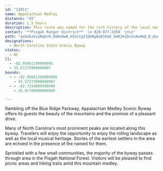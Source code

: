```yaml
---
id: "12811"
name: Appalachian Medley
distance: "45"
duration: 1.5 hours
description: This route was named for the rich history of the local music and the rise and fall of these beautiful hills.
contact: "**Pisgah Ranger District**  \n 828-877-3350  \n\n"
path: "qxbxEzmiyNqUcN_DmDeAwB_H}UiCgI{@mBgBaD}EmE_OeK}H{DcGsAuHm@_B_@sAq@cBuAgEkGwFsDeAaA_@e@yAqC_BoBsAw@{Dy@uAm@sBeBsD}D}DiBcBUuAIiAPgA^eAv@mEhFwBfBuAx@cD~@mA~@eC~Ey@r@mB`@cPU}CSkCe@mB}@qLaHkJoHsAe@eAMy@@gC\\iFhC{ChAcKl@qCl@iBx@eCxBgPzQiHrHmGvDaFjAoCV}B@qBGgYeCyFYis@yFoEMcCR{I~DmFlCmBr@iVfBeFB{Q_Fy@KaKMkF_@yF{@eLqCmD_@cEPkN~CwIRgSL{@FwBb@gDnBqA^kCb@UQKY_@_Bm@_F?oBReGo@eZgAuHKsC?kA^mFEsGXmIDmEZuHv@yc@ImB_@gBm@eBiBmDSgAAmATiFl@uA`Aq@fBEbBNh@Kd@YXc@X_A@g@i@{CqAsFeDiLWq@g@m@a@]yAm@cBSiAJiAf@eIdH_BhBYr@Ib@BdBZlBAlBI^Ud@i@l@sA`@y@Bo@Yc@e@cBsC_@eAYkAC_DEo@Uy@cHaJSQoAKi@SqCsCuAoB_B}AmByAwAYaBp@OIMyAKSs@EoCy@MOC]v@mADs@Os@}AsDQkANs@Na@TKhCWX_@hAiEL}DTmCEe@GSk@g@cASSQO_ABg@Ze@`BeANS@Sy@kDLu@t@Wr@?nDd@LEDe@N[h@_@n@SfBQZMLo@I_@cBiBiByAmH}CwAyBu@}D}ByEeAYm@F}AdAuAf@sCJeAA}@k@sFgF}@?i@Si@kAs@yDw@yCgAoCkIeGU[OcCyDmDw@aByAy@_Ge@c@SmBmByA_CiDgBUYG_@BSlAiBNg@i@{@c@c@iDSiC@gAj@yD~EoAjAmBXmA`Ao@RiAP_CDiACmD_AyByAmF{FsC{AcC}AmABgC`AiFj@{NfCyADwD^mCEwD{@{AScDO}CJ}DEoBg@wBsAaMeL]{@Ky@oAuKy@mB}@_AmEmDyQaMoB_BcAmA_BmCw@}BeAwF_BcDyAyAiAUmCRgTlEyHfCqIdBi@ZwCjD_EhIuFvCmD`Ca@jCSD_DcBgAcByAqA{GwDk@}@YqAk@s@y@e@{B_@o@JuD`BgAMoA_AmBSeB_@}AR}ExEo@dBy@`DmAlG{@tCSlC?pDUlBOX]LiGl@iAH}Fe@}v@{JaHgAyCWeKyAkJgAuKeB}MgBmAE{OqCyC_AYAYJsAz@m@[Q?qBlB{@`@yBd@eFD_ES}AYmGeDiBg@iBYmAk@_DmCsA}@oAIyALy@E_@mAWsC|BsFfGaHHs@Ee@uOeWuMcUmBwFiCaEo@gE{IuK_A?cAz@gB~B{A~@uEl@WMwAGsE_AiBQsC?o@Mc@m@c@kAUMyC@qBj@_DlBo@t@}@\\eCFyBhAsA~@gBlCoBlAu@XkCKcF_B_AAm@Lq@d@cDbFc@|@qDrJaAxAi@`@g@MsHmGiAk@y@K_@J]RyD`Es@h@{A^qAQsC_BeBmA_@eAEy@SaAgAy@{@Wo@Ds@Xy@v@oAl@mA?oAWu@DwE`BgDj@i@Mu@s@kIsLk@[y@Es@Xc@t@AjA^fB?v@]~@eBtBYbA?l@HjA`@rA`BxAf@t@zAbDJ`@?f@Ol@}@pAeAj@cBrA_Bd@cB?}@]q@m@qAaC{B}B]s@Om@UsBDk@|@cEN}DOaA]e@iC_CiAU_CQa@?w@XwB`BUYCUn@mBBw@c@_COuCUk@s@Ms@Rq@f@cAPyCYmB_AiA_@]SQ_@}@sDuA_Bo@g@m@Q}@XeBfCcEjCw@Dq@YSY?YECDs@NYn@_@\\_@N_@Ds@e@{C_@o@cAa@m@?oBd@YEOe@h@yAEs@SYsAe@e@s@Oq@@[f@k@~As@r@s@Hm@CeAHc@T[lAk@Tu@BcAIYcAm@_BqC}AuAs@?iA~AuA`@c@VoAlBcAJy@RuA]c@Rs@bAU@SMq@aBc@_@oAm@c@C_@^_@~COPYKm@q@{@Ks@Ps@z@QHW@eAU}DNy@Ei@Y}BgCQMmASUWCSRm@rAeCPq@Fu@c@gDHsAGw@O_@QKi@BgB`AoAV[f@Y~@iAx@aBzDQlBUv@aB~Ay@rB[LoBFc@Pe@d@m@rDoB~Cc@nCORUBSQCM[yD?m@b@yBCs@[s@a@_@u@c@eBU}DKmDl@cBAOQHeACm@c@g@e@EmBf@_CRi@\\oBlDOJc@KCs@v@mI?YOq@sAgAyBqFIoAXmDCYKQWGaBLqBz@_@BuAk@y@GYFORYpA_@DYc@YgAk@_@y@SmByDc@a@{@_@qDYsGeAiAXo@~@wAfDs@^cCEyGa@oAYa@q@Gm@V_CKqCBgCCuDN}EO}@Ui@y@m@wAe@{AQwCVk@MwBcAsBqIe@qA}DgB}AMmFHoDaAmEg@q@_@HmCbAkDX{BCq@a@aByA_AuFjAyEtCcBrAmBjCuARcFeCc@e@iCiHoIaWUoBEk@XaLDmFhAuEHq@?mA]_EVgCtC{M|CyFnCuDbByCVgAJ_ABmFj@aEAcBSgBe@mAiAqA}@m@aEAkBWmAm@oCaCwHwBqG{DgJmBgBw@aKaKiCuAiCe@mAk@iD_CkMmMoGuFoGgHs@_BsAcLeAaGcAwCo@{AsB_D{FuH_DeHyBcI}@mEyAeKyDcd@m@kF[gBi@_BwFiLYkAOaBCs@v@mTHsAPmAl@gBj@eApEeE~@oAx@_CNsAHiB@e]B{@^gDzLmA`Bq@ZaA?e@_@_A]W_Do@u@]Ya@Mq@Fy@Vy@VYjCy@vDXl@Ch@y@Du@YeCNaAb@k@x@]rAgA~CeAx@yAh@g@^Qt@BfAx@d@Pb@@~Am@vBQ`@YR[Hk@S_CLq@Te@d@a@rBy@bC_@vC~@hCRdC?~KY`I_@lG~AjGxCxCp@rFb@xCBfCcApGkHh@e@xGiAhBuAp@mAd@wAH_BMaEByBj@{BlAwAjMiHl@k@x@qAbB}DnEuHd@w@|@g@n@EbBFlEjB~B?|B_@lCw@rDyClDiDrD_BlCy@jKeBvEmAlFsCxAm@~A_@~BKlCk@bDa@vBTxBd@bDvBrAl@hESbEd@rL@bDJtAd@pExBxBr@lCZxBJ|Kg@zET|CB`Jt@zCDfDm@"
designations:
  - North Carolina State Scenic Byway
states:
  - NC
ll:
  - -82.95661199999995
  - 35.57273900000007
bounds:
  - - -82.95661199999995
    - 35.57273900000007
  - - -82.7334899999999
    - 35.91700000000009

---
```


<p>Rambling off the Blue Ridge Parkway, Appalachian Medley Scenic
Byway offers its guests the beauty of the mountains and the promise
of a pleasant drive.</p>
<p>Many of North Carolina's most prominent peaks are located along
this byway. Travelers will enjoy the opportunity to enjoy the
rolling landscape as well as the local musical heritage. Stories of
the earliest settlers in the area are echoed in the presence of the
named for them.</p>
<p>Sprinkled with a few small communities, the majority of the
byway passes through area in the Pisgah National Forest. Visitors
will be pleased to find picnic areas and hiking trails amid this
mountain medley.</p>
